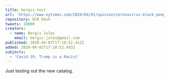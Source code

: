 ```yaml
---
title: bergis-test
url: 'https://www.nytimes.com/2020/04/01/opinion/coronavirus-black-people.html'
repository: UCR Dash
tweets: 10000
creators:
  - name: Bergis Jules
    email: bergis.jules@gmail.com
published: 2020-04-02T17:18:52.412Z
added: 2020-04-02T17:18:52.443Z
subjects:
  - 'Covid-19, Trump is a Racist'
---
```

Just testing out the new catalog.
